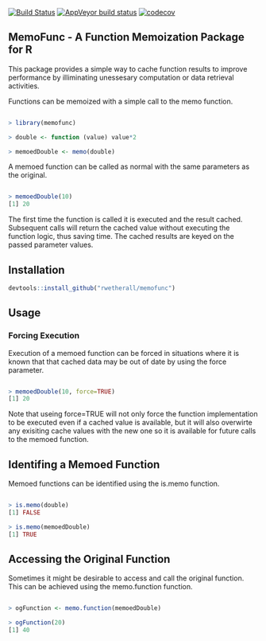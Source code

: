 [![Build Status](https://travis-ci.com/rwetherall/memofunc.svg?token=x2QLvsytRz6d82hRES7c&branch=master)](https://travis-ci.com/rwetherall/memofunc)
[![AppVeyor build status](https://ci.appveyor.com/api/projects/status/github/rwetherall/memofunc?branch=master&svg=true)](https://ci.appveyor.com/project/rwetherall/memofunc)
[![codecov](https://codecov.io/gh/rwetherall/memofunc/branch/master/graph/badge.svg?token=zPeCig27vf)](https://codecov.io/gh/rwetherall/memofunc)

## MemoFunc - A Function Memoization Package for R

This package provides a simple way to cache function results to improve performance by illiminating unessesary computation or data retrieval activities.

Functions can be memoized with a simple call to the memo function.

``` r

> library(memofunc)

> double <- function (value) value*2

> memoedDouble <- memo(double)

```
A memoed function can be called as normal with the same parameters as the original.

``` r

> memoedDouble(10)
[1] 20

```

The first time the function is called it is executed and the result cached.  Subsequent calls will return the cached value without executing the function logic, thus saving time.  The cached results are keyed on the passed parameter values.

## Installation

``` r
devtools::install_github("rwetherall/memofunc")
```

## Usage

### Forcing Execution

Execution of a memoed function can be forced in situations where it is known that that cached data may be out of date by using the force parameter.

``` r

> memoedDouble(10, force=TRUE)
[1] 20

```
Note that useing force=TRUE will not only force the function implementation to be executed even if a cached value is available, but it will also overwirte any exisiting cache values with the new one so it is available for future calls to the memoed function.

## Identifing a Memoed Function

Memoed functions can be identified using the is.memo function.

``` r

> is.memo(double)
[1] FALSE

> is.memo(memoedDouble)
[1] TRUE

```

## Accessing the Original Function

Sometimes it might be desirable to access and call the original function.  This can be achieved using the memo.function function.

``` r

> ogFunction <- memo.function(memoedDouble)

> ogFunction(20)
[1] 40

```